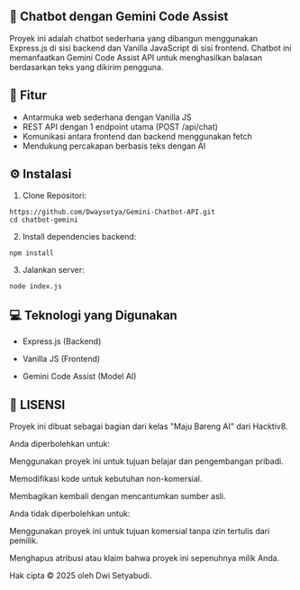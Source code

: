 ## 🤖 Chatbot dengan Gemini Code Assist

Proyek ini adalah chatbot sederhana yang dibangun menggunakan Express.js di sisi backend dan Vanilla JavaScript di sisi frontend. Chatbot ini memanfaatkan Gemini Code Assist API untuk menghasilkan balasan berdasarkan teks yang dikirim pengguna.

## 🚀 Fitur

- Antarmuka web sederhana dengan Vanilla JS
- REST API dengan 1 endpoint utama (POST /api/chat)
- Komunikasi antara frontend dan backend menggunakan fetch
- Mendukung percakapan berbasis teks dengan AI

## ⚙️ Instalasi

1. Clone Repositori:
```
https://github.com/Dwaysetya/Gemini-Chatbot-API.git
cd chatbot-gemini
```
2. Install dependencies backend:
```
npm install
```
3. Jalankan server:
```
node index.js
```

## 💻 Teknologi yang Digunakan

- Express.js
 (Backend)

- Vanilla JS
 (Frontend)

- Gemini Code Assist
 (Model AI)


## 📄 LISENSI
Proyek ini dibuat sebagai bagian dari kelas "Maju Bareng AI" dari Hacktiv8.

Anda diperbolehkan untuk:

Menggunakan proyek ini untuk tujuan belajar dan pengembangan pribadi.

Memodifikasi kode untuk kebutuhan non-komersial.

Membagikan kembali dengan mencantumkan sumber asli.

Anda tidak diperbolehkan untuk:

Menggunakan proyek ini untuk tujuan komersial tanpa izin tertulis dari pemilik.

Menghapus atribusi atau klaim bahwa proyek ini sepenuhnya milik Anda.

Hak cipta © 2025 oleh Dwi Setyabudi.


